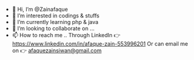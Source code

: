 - 👋 Hi, I’m @Zainafaque
- 👀 I’m interested in codings & stuffs
- 🌱 I’m currently learning php & java
- 💞️ I’m looking to collaborate on ...
- 📫 How to reach me .. Through LinkedIn 👉https://www.linkedin.com/in/afaque-zain-553996201
                         Or can email me on 👉 afaquezainsiwan@gmail.com

<!---
Zainafaque/Zainafaque is a ✨ special ✨ repository because its `README.md` (this file) appears on your GitHub profile.
You can click the Preview link to take a look at your changes.
--->

